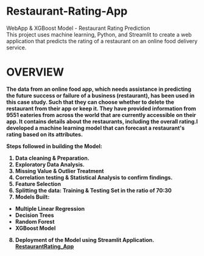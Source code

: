 # Restaurant-Rating-App
WebApp &amp; XGBoost Model - Restaurant Rating Prediction  
This project uses machine learning, Python, and Streamlit to create a web application that predicts the rating of a restaurant on an online food delivery service.

<h1>OVERVIEW</h1>
<b>
The data from an online food app, which needs assistance in predicting the future success or failure of a business (restaurant), has been used in this case study. Such that they can choose whether to delete the restaurant from their app or keep it. They have provided information from 9551 eateries from across the world that are currently accessible on their app. It contains details about the restaurants, including the overall rating.I developed a machine learning model that can forecast a restaurant's rating based on its attributes.

Steps followed in building the Model:
1. Data cleaning & Preparation.
2. Exploratory Data Analysis.
3. Missing Value & Outlier Treatment
4. Correlation testing & Statistical Analysis to confirm findings.
5. Feature Selection
6. Splitting the data: Training & Testing Set in the ratio of 70:30
7. Models Built:
  - Multiple Linear Regression 
  - Decision Trees
  - Random Forest 
  - XGBoost Model
8. Deployment of the Model using Streamlit Application.
[RestaurantRating_App](http://localhost:8501/)
</b>



